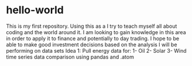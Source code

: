 # hello-world
This is my first repository.
Using this as a I try to teach myself all about coding and the world around it. I am looking to gain knowledge in this area in order to apply it to finance and potentially to day trading.
I hope to be able to make good investment decisions based on the analysis I will be performing on data sets
Idea 1: Pull energy data for:
 1- Oil
 2- Solar
 3- Wind
time series data comparison using pandas and .atom 
